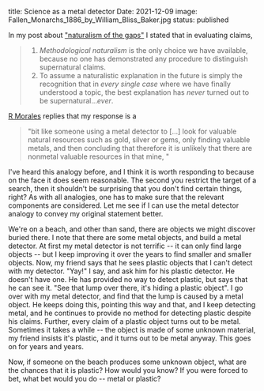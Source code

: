 title: Science as a metal detector
Date: 2021-12-09
image: Fallen_Monarchs_1886_by_William_Bliss_Baker.jpg
status: published

In my post about ["naturalism of the gaps"](https://bblais.github.io/posts/2014/Sep/30/naturalism-of-the-gaps/#comment-5620221669) I stated that in evaluating claims, 
>1.  _Methodological naturalism_ is the only choice we have available, because no one has demonstrated any procedure to distinguish supernatural claims. 
>2. To assume a naturalistic explanation in the future is simply the recognition that in _every single case_ where we have finally understood a topic, the best explanation has _never_ turned out to be supernatural..._ever_. 

[R Morales](https://disqus.com/by/r_morales/) replies that my response is a 
>"bit like someone using a metal detector to [...] look for valuable natural resources such as gold, silver or gems, only finding valuable metals, and then concluding that therefore it is unlikely that there are nonmetal valuable resources in that mine, "

I've heard this analogy before, and I think it is worth responding to because on the face it does seem reasonable.  The second you restrict the target of a search, then it shouldn't be surprising that you don't find certain things, right?  As with all analogies, one has to make sure that the relevant components are considered.  Let me see if I can use the metal detector analogy to convey my original statement better.

We're on a beach, and other than sand, there are objects we might discover buried there. I note that there are some metal objects, and build a metal detector.  At first my metal detector is not terrific -- it can only find large objects -- but I keep improving it over the years to find smaller and smaller objects.  Now, my friend says that he sees plastic objects that I can't detect with my detector.  "Yay!" I say, and ask him for his plastic detector.  He doesn't have one.  He has provided no way to detect plastic, but says that he can see it.  "See that lump over there, it's hiding a plastic object".  I go over with my metal detector, and find that the lump is caused by a metal object.  He keeps doing this, pointing this way and that, and I keep detecting metal, and he continues to provide no method for detecting plastic despite his claims.  Further, every claim of a plastic object turns out to be metal.  Sometimes it takes a while -- the object is made of some unknown material, my friend insists it's plastic, and it turns out to be metal anyway.   This goes on for years and years.  

Now, if someone on the beach produces some unknown object, what are the chances that it is plastic?  How would you know?  If you were forced to bet, what bet would you do -- metal or plastic?  

